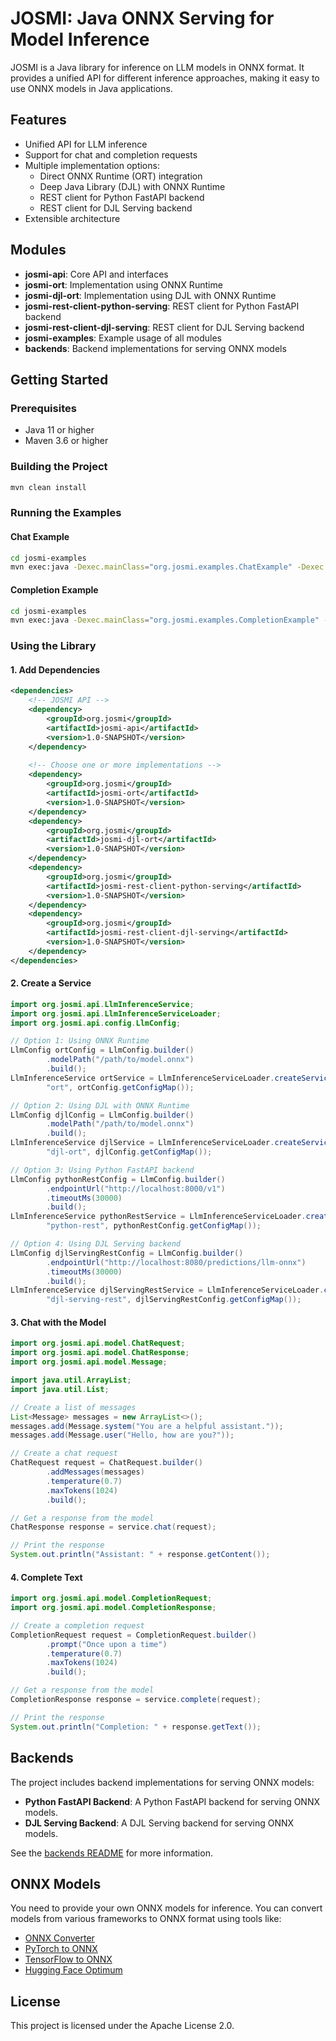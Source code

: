# JOSMI: Java ONNX Serving for Model Inference

JOSMI is a Java library for inference on LLM models in ONNX format. It provides a unified API for different inference approaches, making it easy to use ONNX models in Java applications.

## Features

- Unified API for LLM inference
- Support for chat and completion requests
- Multiple implementation options:
  - Direct ONNX Runtime (ORT) integration
  - Deep Java Library (DJL) with ONNX Runtime
  - REST client for Python FastAPI backend
  - REST client for DJL Serving backend
- Extensible architecture

## Modules

- **josmi-api**: Core API and interfaces
- **josmi-ort**: Implementation using ONNX Runtime
- **josmi-djl-ort**: Implementation using DJL with ONNX Runtime
- **josmi-rest-client-python-serving**: REST client for Python FastAPI backend
- **josmi-rest-client-djl-serving**: REST client for DJL Serving backend
- **josmi-examples**: Example usage of all modules
- **backends**: Backend implementations for serving ONNX models

## Getting Started

### Prerequisites

- Java 11 or higher
- Maven 3.6 or higher

### Building the Project

```bash
mvn clean install
```

### Running the Examples

#### Chat Example

```bash
cd josmi-examples
mvn exec:java -Dexec.mainClass="org.josmi.examples.ChatExample" -Dexec.args="ort /path/to/model.onnx"
```

#### Completion Example

```bash
cd josmi-examples
mvn exec:java -Dexec.mainClass="org.josmi.examples.CompletionExample" -Dexec.args="ort /path/to/model.onnx"
```

### Using the Library

#### 1. Add Dependencies

```xml
<dependencies>
    <!-- JOSMI API -->
    <dependency>
        <groupId>org.josmi</groupId>
        <artifactId>josmi-api</artifactId>
        <version>1.0-SNAPSHOT</version>
    </dependency>
    
    <!-- Choose one or more implementations -->
    <dependency>
        <groupId>org.josmi</groupId>
        <artifactId>josmi-ort</artifactId>
        <version>1.0-SNAPSHOT</version>
    </dependency>
    <dependency>
        <groupId>org.josmi</groupId>
        <artifactId>josmi-djl-ort</artifactId>
        <version>1.0-SNAPSHOT</version>
    </dependency>
    <dependency>
        <groupId>org.josmi</groupId>
        <artifactId>josmi-rest-client-python-serving</artifactId>
        <version>1.0-SNAPSHOT</version>
    </dependency>
    <dependency>
        <groupId>org.josmi</groupId>
        <artifactId>josmi-rest-client-djl-serving</artifactId>
        <version>1.0-SNAPSHOT</version>
    </dependency>
</dependencies>
```

#### 2. Create a Service

```java
import org.josmi.api.LlmInferenceService;
import org.josmi.api.LlmInferenceServiceLoader;
import org.josmi.api.config.LlmConfig;

// Option 1: Using ONNX Runtime
LlmConfig ortConfig = LlmConfig.builder()
        .modelPath("/path/to/model.onnx")
        .build();
LlmInferenceService ortService = LlmInferenceServiceLoader.createService(
        "ort", ortConfig.getConfigMap());

// Option 2: Using DJL with ONNX Runtime
LlmConfig djlConfig = LlmConfig.builder()
        .modelPath("/path/to/model.onnx")
        .build();
LlmInferenceService djlService = LlmInferenceServiceLoader.createService(
        "djl-ort", djlConfig.getConfigMap());

// Option 3: Using Python FastAPI backend
LlmConfig pythonRestConfig = LlmConfig.builder()
        .endpointUrl("http://localhost:8000/v1")
        .timeoutMs(30000)
        .build();
LlmInferenceService pythonRestService = LlmInferenceServiceLoader.createService(
        "python-rest", pythonRestConfig.getConfigMap());

// Option 4: Using DJL Serving backend
LlmConfig djlServingRestConfig = LlmConfig.builder()
        .endpointUrl("http://localhost:8080/predictions/llm-onnx")
        .timeoutMs(30000)
        .build();
LlmInferenceService djlServingRestService = LlmInferenceServiceLoader.createService(
        "djl-serving-rest", djlServingRestConfig.getConfigMap());
```

#### 3. Chat with the Model

```java
import org.josmi.api.model.ChatRequest;
import org.josmi.api.model.ChatResponse;
import org.josmi.api.model.Message;

import java.util.ArrayList;
import java.util.List;

// Create a list of messages
List<Message> messages = new ArrayList<>();
messages.add(Message.system("You are a helpful assistant."));
messages.add(Message.user("Hello, how are you?"));

// Create a chat request
ChatRequest request = ChatRequest.builder()
        .addMessages(messages)
        .temperature(0.7)
        .maxTokens(1024)
        .build();

// Get a response from the model
ChatResponse response = service.chat(request);

// Print the response
System.out.println("Assistant: " + response.getContent());
```

#### 4. Complete Text

```java
import org.josmi.api.model.CompletionRequest;
import org.josmi.api.model.CompletionResponse;

// Create a completion request
CompletionRequest request = CompletionRequest.builder()
        .prompt("Once upon a time")
        .temperature(0.7)
        .maxTokens(1024)
        .build();

// Get a response from the model
CompletionResponse response = service.complete(request);

// Print the response
System.out.println("Completion: " + response.getText());
```

## Backends

The project includes backend implementations for serving ONNX models:

- **Python FastAPI Backend**: A Python FastAPI backend for serving ONNX models.
- **DJL Serving Backend**: A DJL Serving backend for serving ONNX models.

See the [backends README](./backends/README.md) for more information.

## ONNX Models

You need to provide your own ONNX models for inference. You can convert models from various frameworks to ONNX format using tools like:

- [ONNX Converter](https://github.com/onnx/onnx)
- [PyTorch to ONNX](https://pytorch.org/docs/stable/onnx.html)
- [TensorFlow to ONNX](https://github.com/onnx/tensorflow-onnx)
- [Hugging Face Optimum](https://huggingface.co/docs/optimum/index)

## License

This project is licensed under the Apache License 2.0.

